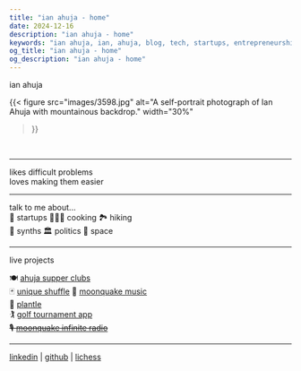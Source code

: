 ```yaml
---
title: "ian ahuja - home"
date: 2024-12-16
description: "ian ahuja - home"
keywords: "ian ahuja, ian, ahuja, blog, tech, startups, entrepreneurship, sales, b2b, saas, moonquake, music, synth, plantle"
og_title: "ian ahuja - home"
og_description: "ian ahuja - home"
---
```


<div class="centered-content">
<p class="homepage-title">ian ahuja</p>

{{< figure
    src="images/3598.jpg"
    alt="A self-portrait photograph of Ian Ahuja with mountainous backdrop."
    width="30%"
>}}
<br>

---

likes difficult problems  
loves making them easier  

---

talk to me about...  
🚀 startups 🧑🏽‍🍳 cooking 🏞️ hiking  
🎹 synths 🏛️ politics 🌌 space

---

live projects

🍽️ [ahuja supper clubs](/supperclubs/)  
🃏 [unique shuffle](https://unique-shuffle.netlify.app)
🎹 [moonquake music](https://m-oonquake.bandcamp.com)  
🌱 [plantle](https://plantle.netlify.app)  
🏌️ [golf tournament app](https://ruffryder.golf)  
~~🎙️ [moonquake infinite radio](https://radio.spookyaction.media)~~

---

[linkedin](https://www.linkedin.com/in/ianahuja) | [github](https://github.com/12ian34) | [lichess](https://lichess.org/@/ahujjj/)

</div>
